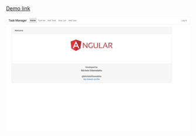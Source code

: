 
[Demo link](https://mdibenedetto.github.io/task-manager/welcome) 

[![Home-Page](./client/docs/home.png)](https://mdibenedetto.github.io/task-manager/welcome)
